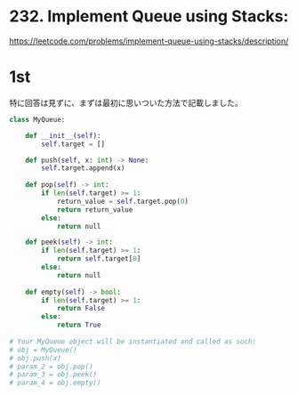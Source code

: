 # 232. Implement Queue using Stacks:
https://leetcode.com/problems/implement-queue-using-stacks/description/

# 1st
特に回答は見ずに、まずは最初に思いついた方法で記載しました。

```python
class MyQueue:

    def __init__(self):
        self.target = []

    def push(self, x: int) -> None:
        self.target.append(x)
        
    def pop(self) -> int:
        if len(self.target) >= 1:
            return_value = self.target.pop(0)
            return return_value
        else:
            return null

    def peek(self) -> int:
        if len(self.target) >= 1:
            return self.target[0]
        else:
            return null
        
    def empty(self) -> bool:
        if len(self.target) >= 1:
            return False
        else:
            return True
        
# Your MyQueue object will be instantiated and called as such:
# obj = MyQueue()
# obj.push(x)
# param_2 = obj.pop()
# param_3 = obj.peek()
# param_4 = obj.empty()
```
